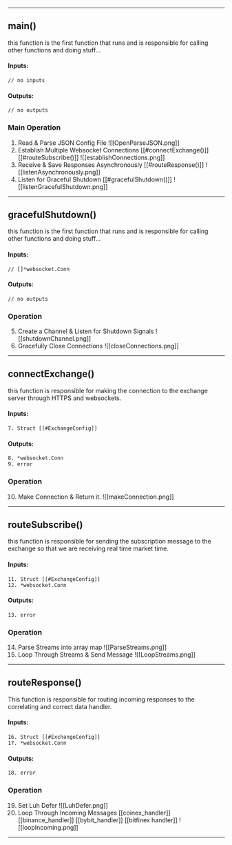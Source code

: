 ___
## main()
this function is the first function that runs and is responsible for calling other functions and doing stuff...

#### Inputs:
```
// no inputs
```

#### Outputs:
```
// no outputs
```

### Main Operation
1. Read & Parse JSON Config File
	![[OpenParseJSON.png]]
2. Establish Multiple Websocket Connections
	[[#connectExchange()]]
	[[#routeSubscribe()]]
	![[establishConnections.png]]
3. Receive & Save Responses Asynchronously
	[[#routeResponse()]]
	![[listenAsynchronously.png]]
4. Listen for Graceful Shutdown
	[[#gracefulShutdown()]]
	![[listenGracefulShutdown.png]]
___
## gracefulShutdown()
this function is the first function that runs and is responsible for calling other functions and doing stuff...

#### Inputs:
```
// []*websocket.Conn
```

#### Outputs:
```
// no outputs
```

### Operation
5. Create a Channel & Listen for Shutdown Signals
	![[shutdownChannel.png]]
6. Gracefully Close Connections
	![[closeConnections.png]]

___
## connectExchange()
this function is responsible for making the connection to the exchange server through HTTPS and websockets.

#### Inputs:
```
7. Struct [[#ExchangeConfig]]
```

#### Outputs:
```
8. *websocket.Conn
9. error
```

### Operation
10. Make Connection & Return it. 
    ![[makeConnection.png]]


___
## routeSubscribe()
this function is responsible for sending the subscription message to the exchange so that we are receiving real time market time.

#### Inputs:
```
11. Struct [[#ExchangeConfig]]
12. *websocket.Conn
```

#### Outputs:
```
13. error
```

### Operation
14. Parse Streams into array map
	![[ParseStreams.png]]
15. Loop Through Streams & Send Message
	![[LoopStreams.png]]
___
## routeResponse()
This function is responsible for routing incoming responses to the correlating and correct data handler.

#### Inputs:
```
16. Struct [[#ExchangeConfig]]
17. *websocket.Conn
```

#### Outputs:
```
18. error
```

### Operation
19. Set Luh Defer
	![[LuhDefer.png]]
20. Loop Through Incoming Messages
	[[coinex_handler]]
	[[binance_handler]]
	[[bybit_handler]]
	[[bitfinex handler]]
	![[loopIncoming.png]]

___
